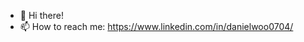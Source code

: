 - 👋 Hi there!
- 📫 How to reach me: https://www.linkedin.com/in/danielwoo0704/

<!---
wo0d704/wo0d704 is a ✨ special ✨ repository because its `README.md` (this file) appears on your GitHub profile.
You can click the Preview link to take a look at your changes.
--->
